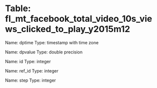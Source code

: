 Table: fl_mt_facebook_total_video_10s_views_clicked_to_play_y2015m12
====================================================================

Name: dptime
Type: timestamp with time zone

Name: dpvalue
Type: double precision

Name: id
Type: integer

Name: ref_id
Type: integer

Name: step
Type: integer

